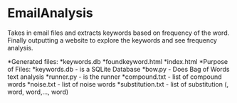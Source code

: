 # EmailAnalysis
Takes in email files and extracts keywords based on frequency of the word.  Finally outputting a website to explore the keywords and see frequency analysis.

*Generated files:
 *keywords.db 
 *foundkeyword.html
 *index.html
*Purpose of Files:
 *keywords.db - is a SQLite Database
 *bow.py - Does Bag of Words text analysis
 *runner.py - is the runner
 *compound.txt - list of compound words
 *noise.txt - list of noise words
 *substitution.txt - list of substitution (<maped to>, word, word,..., word)
